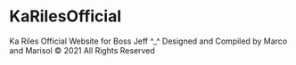 # KaRilesOfficial
Ka Riles Official Website for Boss Jeff ^_^
Designed and Compiled by
Marco and Marisol © 2021 All Rights Reserved
